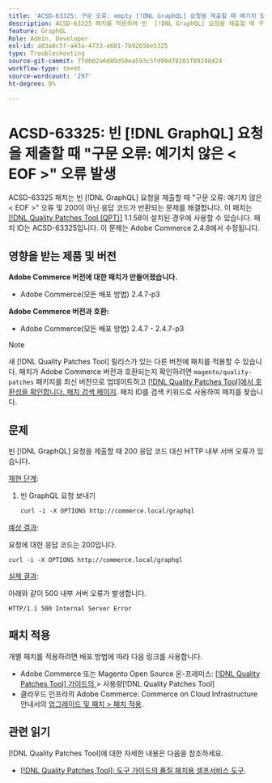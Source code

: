 ```yaml
---
title: 'ACSD-63325: 구문 오류: empty [!DNL GraphQL] 요청을 제출할 때 예기치 않은 &lt;EOF&gt; 오류가 발생했습니다.'
description: ACSD-63325 패치를 적용하여 빈  [!DNL GraphQL] 요청을 제출할 때 구문 오류가 발생하는 Adobe Commerce 문제를 해결합니다.
feature: GraphQL
Role: Admin, Developer
exl-id: a83a8c5f-a43a-4733-a601-7b92656e5325
type: Troubleshooting
source-git-commit: 7fdb02a6d89d50ea593c5fd99d78101f89198424
workflow-type: tm+mt
source-wordcount: '297'
ht-degree: 0%

---
```


# ACSD-63325: 빈 [!DNL GraphQL] 요청을 제출할 때 &quot;구문 오류: 예기치 않은 &lt; EOF >&quot; 오류 발생

ACSD-63325 패치는 빈 [!DNL GraphQL] 요청을 제출할 때 &quot;구문 오류: 예기치 않은 &lt; EOF >&quot; 오류 및 200이 아닌 응답 코드가 반환되는 문제를 해결합니다. 이 패치는 [[!DNL Quality Patches Tool (QPT)]](/help/tools/quality-patches-tool/quality-patches-tool-to-self-serve-quality-patches.md) 1.1.58이 설치된 경우에 사용할 수 있습니다. 패치 ID는 ACSD-63325입니다. 이 문제는 Adobe Commerce 2.4.8에서 수정됩니다.

## 영향을 받는 제품 및 버전

**Adobe Commerce 버전에 대한 패치가 만들어졌습니다.**

* Adobe Commerce(모든 배포 방법) 2.4.7-p3

**Adobe Commerce 버전과 호환:**

* Adobe Commerce(모든 배포 방법) 2.4.7 - 2.4.7-p3

>[!NOTE]
>
>새 [!DNL Quality Patches Tool] 릴리스가 있는 다른 버전에 패치를 적용할 수 있습니다. 패치가 Adobe Commerce 버전과 호환되는지 확인하려면 `magento/quality-patches` 패키지를 최신 버전으로 업데이트하고 [[!DNL Quality Patches Tool]에서 호환성을 확인합니다. 패치 검색 페이지](https://experienceleague.adobe.com/tools/commerce-quality-patches/index.html). 패치 ID를 검색 키워드로 사용하여 패치를 찾습니다.

## 문제

빈 [!DNL GraphQL] 요청을 제출할 때 200 응답 코드 대신 HTTP 내부 서버 오류가 있습니다.

<u>재현 단계</u>:

1. 빈 GraphQL 요청 보내기

   ```graphql
   curl -i -X OPTIONS http://commerce.local/graphql
   ```

<u>예상 결과</u>:

요청에 대한 응답 코드는 200입니다.

```
curl -i -X OPTIONS http://commerce.local/graphql
```

<u>실제 결과</u>:

아래와 같이 500 내부 서버 오류가 발생합니다.

```
HTTP/1.1 500 Internal Server Error
```

## 패치 적용

개별 패치를 적용하려면 배포 방법에 따라 다음 링크를 사용합니다.

* Adobe Commerce 또는 Magento Open Source 온-프레미스: [[!DNL Quality Patches Tool]  가이드의 ](/help/tools/quality-patches-tool/usage.md)> 사용량[!DNL Quality Patches Tool]
* 클라우드 인프라의 Adobe Commerce: Commerce on Cloud Infrastructure 안내서의 [업그레이드 및 패치 > 패치 적용](https://experienceleague.adobe.com/en/docs/commerce-cloud-service/user-guide/develop/upgrade/apply-patches).

## 관련 읽기

[!DNL Quality Patches Tool]에 대한 자세한 내용은 다음을 참조하세요.

* [[!DNL Quality Patches Tool]: 도구 가이드의 품질 패치용 셀프서비스 도구](/help/tools/quality-patches-tool/quality-patches-tool-to-self-serve-quality-patches.md).
